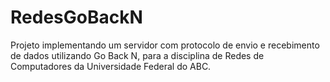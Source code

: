 # RedesGoBackN
Projeto implementando um servidor com protocolo de envio e recebimento de dados utilizando Go Back N, para a disciplina de Redes de Computadores da Universidade Federal do ABC.
